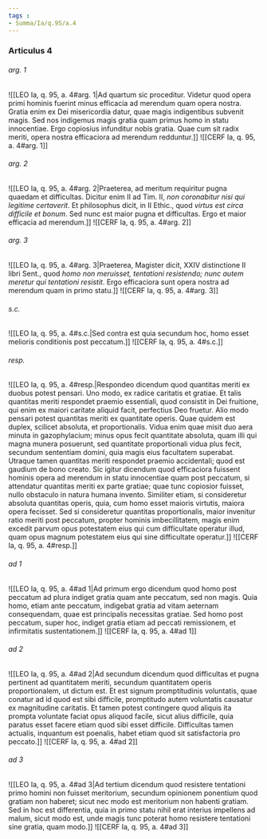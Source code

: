 ```yaml
---
tags : 
- Summa/Ia/q.95/a.4
---
```


### Articulus 4

###### arg. 1
![[LEO Ia, q. 95, a. 4#arg. 1|Ad quartum sic proceditur. Videtur quod opera primi hominis fuerint minus efficacia ad merendum quam opera nostra. Gratia enim ex Dei misericordia datur, quae magis indigentibus subvenit magis. Sed nos indigemus magis gratia quam primus homo in statu innocentiae. Ergo copiosius infunditur nobis gratia. Quae cum sit radix meriti, opera nostra efficaciora ad merendum redduntur.]]
![[CERF Ia, q. 95, a. 4#arg. 1]]

###### arg. 2
![[LEO Ia, q. 95, a. 4#arg. 2|Praeterea, ad meritum requiritur pugna quaedam et difficultas. Dicitur enim II ad Tim. II, *non coronabitur nisi qui legitime certaverit*. Et philosophus dicit, in II Ethic., quod *virtus est circa difficile et bonum*. Sed nunc est maior pugna et difficultas. Ergo et maior efficacia ad merendum.]]
![[CERF Ia, q. 95, a. 4#arg. 2]]

###### arg. 3
![[LEO Ia, q. 95, a. 4#arg. 3|Praeterea, Magister dicit, XXIV distinctione II libri Sent., quod *homo non meruisset, tentationi resistendo; nunc autem meretur qui tentationi resistit*. Ergo efficaciora sunt opera nostra ad merendum quam in primo statu.]]
![[CERF Ia, q. 95, a. 4#arg. 3]]

###### s.c.
![[LEO Ia, q. 95, a. 4#s.c.|Sed contra est quia secundum hoc, homo esset melioris conditionis post peccatum.]]
![[CERF Ia, q. 95, a. 4#s.c.]]

###### resp.
![[LEO Ia, q. 95, a. 4#resp.|Respondeo dicendum quod quantitas meriti ex duobus potest pensari. Uno modo, ex radice caritatis et gratiae. Et talis quantitas meriti respondet praemio essentiali, quod consistit in Dei fruitione, qui enim ex maiori caritate aliquid facit, perfectius Deo fruetur. Alio modo pensari potest quantitas meriti ex quantitate operis. Quae quidem est duplex, scilicet absoluta, et proportionalis. Vidua enim quae misit duo aera minuta in gazophylacium; minus opus fecit quantitate absoluta, quam illi qui magna munera posuerunt, sed quantitate proportionali vidua plus fecit, secundum sententiam domini, quia magis eius facultatem superabat. Utraque tamen quantitas meriti respondet praemio accidentali; quod est gaudium de bono creato. Sic igitur dicendum quod efficaciora fuissent hominis opera ad merendum in statu innocentiae quam post peccatum, si attendatur quantitas meriti ex parte gratiae; quae tunc copiosior fuisset, nullo obstaculo in natura humana invento. Similiter etiam, si consideretur absoluta quantitas operis, quia, cum homo esset maioris virtutis, maiora opera fecisset. Sed si consideretur quantitas proportionalis, maior invenitur ratio meriti post peccatum, propter hominis imbecillitatem, magis enim excedit parvum opus potestatem eius qui cum difficultate operatur illud, quam opus magnum potestatem eius qui sine difficultate operatur.]]
![[CERF Ia, q. 95, a. 4#resp.]]

###### ad 1
![[LEO Ia, q. 95, a. 4#ad 1|Ad primum ergo dicendum quod homo post peccatum ad plura indiget gratia quam ante peccatum, sed non magis. Quia homo, etiam ante peccatum, indigebat gratia ad vitam aeternam consequendam, quae est principalis necessitas gratiae. Sed homo post peccatum, super hoc, indiget gratia etiam ad peccati remissionem, et infirmitatis sustentationem.]]
![[CERF Ia, q. 95, a. 4#ad 1]]

###### ad 2
![[LEO Ia, q. 95, a. 4#ad 2|Ad secundum dicendum quod difficultas et pugna pertinent ad quantitatem meriti, secundum quantitatem operis proportionalem, ut dictum est. Et est signum promptitudinis voluntatis, quae conatur ad id quod est sibi difficile, promptitudo autem voluntatis causatur ex magnitudine caritatis. Et tamen potest contingere quod aliquis ita prompta voluntate faciat opus aliquod facile, sicut alius difficile, quia paratus esset facere etiam quod sibi esset difficile. Difficultas tamen actualis, inquantum est poenalis, habet etiam quod sit satisfactoria pro peccato.]]
![[CERF Ia, q. 95, a. 4#ad 2]]

###### ad 3
![[LEO Ia, q. 95, a. 4#ad 3|Ad tertium dicendum quod resistere tentationi primo homini non fuisset meritorium, secundum opinionem ponentium quod gratiam non haberet; sicut nec modo est meritorium non habenti gratiam. Sed in hoc est differentia, quia in primo statu nihil erat interius impellens ad malum, sicut modo est, unde magis tunc poterat homo resistere tentationi sine gratia, quam modo.]]
![[CERF Ia, q. 95, a. 4#ad 3]]


